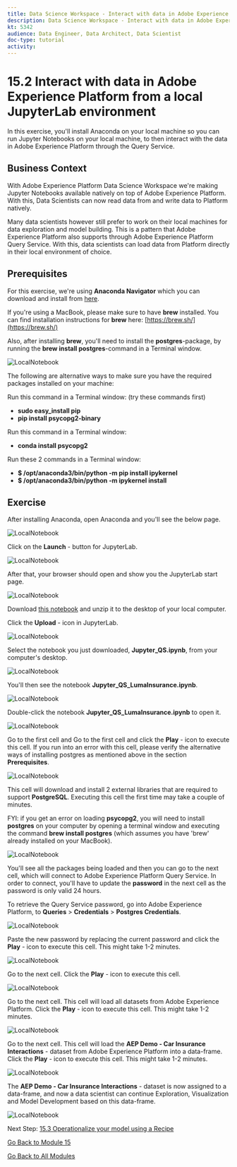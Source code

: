 ```yaml
---
title: Data Science Workspace - Interact with data in Adobe Experience Platform from a local JupyterLab environment
description: Data Science Workspace - Interact with data in Adobe Experience Platform from a local JupyterLab environment
kt: 5342
audience: Data Engineer, Data Architect, Data Scientist
doc-type: tutorial
activity: 
---
```


# 15.2 Interact with data in Adobe Experience Platform from a local JupyterLab environment

In this exercise, you'll install Anaconda on your local machine so you can run Jupyter Notebooks on your local machine, to then interact with the data in Adobe Experience Platform through the Query Service.

## Business Context

With Adobe Experience Platform Data Science Workspace we're making Jupyter Notebooks available natively on top of Adobe Experience Platform. With this, Data Scientists can now read data from and write data to Platform natively.

Many data scientists however still prefer to work on their local machines for data exploration and model building. This is a pattern that Adobe Experience Platform also supports through Adobe Experience Platform Query Service. With this, data scientists can load data from Platform directly in their local environment of choice.

## Prerequisites

For this exercise, we're using **Anaconda Navigator** which you can download and install from [here](https://docs.anaconda.com/anaconda/install/).

If you're using a MacBook, please make sure to have **brew** installed. You can find installation instructions for **brew** here: [https://brew.sh/](https://brew.sh/)

Also, after installing **brew**, you'll need to install the **postgres**-package, by running the **brew install postgres**-command in a Terminal window.

![LocalNotebook](./images/terminal.png)

The following are alternative ways to make sure you have the required packages installed on your machine:

Run this command in a Terminal window: (try these commands first)

- **sudo easy_install pip**
- **pip install psycopg2-binary**

Run this command in a Terminal window:

- **conda install psycopg2**

Run these 2 commands in a Terminal window:

- **$ /opt/anaconda3/bin/python -m pip install ipykernel**
- **$ /opt/anaconda3/bin/python -m  ipykernel install**

## Exercise

After installing Anaconda, open Anaconda and you'll see the below page.

![LocalNotebook](./images/nb1.png)

Click on the **Launch** - button for JupyterLab.

![LocalNotebook](./images/launchjn.png)

After that, your browser should open and show you the JupyterLab start page.

![LocalNotebook](./images/jupstart.png)

Download [this notebook](./downloads/Jupyter_QS_LumaInsurance.ipynb.zip) and unzip it to the desktop of your local computer.

Click the **Upload** - icon in JupyterLab.

![LocalNotebook](./images/jpupload.png)

Select the notebook you just downloaded, **Jupyter_QS.ipynb**,  from your computer's desktop.

![LocalNotebook](./images/jpuploaddesktop.png)

You'll then see the notebook **Jupyter_QS_LumaInsurance.ipynb**.

![LocalNotebook](./images/jpuploaddesktopfile.png)

Double-click the notebook **Jupyter_QS_LumaInsurance.ipynb** to open it.

![LocalNotebook](./images/jpuploaddesktopfileopen.png)

Go to the first cell and Go to the first cell and click the **Play** - icon to execute this cell. If you run into an error with this cell, please verify the alternative ways of installing postgres as mentioned above in the section **Prerequisites**.

![LocalNotebook](./images/jupplay.png)

This cell will download and install 2 external libraries that are required to support **PostgreSQL**. Executing this cell the first time may take a couple of minutes.

FYI: if you get an error on loading **psycopg2**, you will need to install **postgres** on your computer by opening a terminal window and executing the command **brew install postgres** (which assumes you have 'brew' already installed on your MacBook).

![LocalNotebook](./images/cell12.png)

You'll see all the packages being loaded and then you can go to the next cell, which will connect to Adobe Experience Platform Query Service. In order to connect, you'll have to update the **password** in the next cell as the password is only valid 24 hours.

To retrieve the Query Service password, go into Adobe Experience Platform, to **Queries** > **Credentials** > **Postgres Credentials**.

![LocalNotebook](./images/query.png)

Paste the new password by replacing the current password and click the **Play** - icon to execute this cell. This might take 1-2 minutes.

![LocalNotebook](./images/queryconn.png)

Go to the next cell. Click the **Play** - icon to execute this cell.

![LocalNotebook](./images/loadsql.png)

Go to the next cell. This cell will load all datasets from Adobe Experience Platform. Click the **Play** - icon to execute this cell. This might take 1-2 minutes.

![LocalNotebook](./images/showtables.png)

Go to the next cell. This cell will load the **AEP Demo - Car Insurance Interactions** - dataset from Adobe Experience Platform into a data-frame. Click the **Play** - icon to execute this cell. This might take 1-2 minutes.

![LocalNotebook](./images/loadee.png)

The **AEP Demo - Car Insurance Interactions** - dataset is now assigned to a data-frame, and now a data scientist can continue Exploration, Visualization and Model Development based on this data-frame.

![LocalNotebook](./images/df.png)

Next Step: [15.3 Operationalize your model using a Recipe](./ex3.md)

[Go Back to Module 15](./data-science-workspace-car-insurance-sales-propensity.md)

[Go Back to All Modules](../../overview.md)
